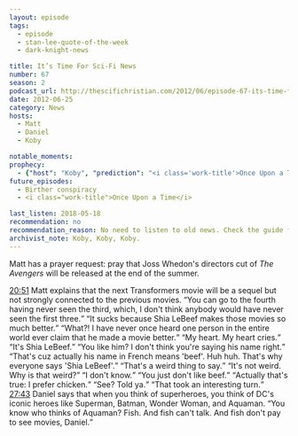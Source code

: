 ```yaml
---
layout: episode
tags:
  - episode
  - stan-lee-quote-of-the-week
  - dark-knight-news

title: It’s Time For Sci-Fi News
number: 67
season: 2
podcast_url: http://thescifichristian.com/2012/06/episode-67-its-time-for-sci-fi-news/
date: 2012-06-25
category: News
hosts:
  - Matt
  - Daniel
  - Koby

notable_moments:
prophecy: 
  - {"host": "Koby", "prediction": "<i class='work-title'>Once Upon a Time</i> will not last five or six seasons.", "veracity": false, "comments": "It lasted seven seasons."}
future_episodes: 
  - Birther conspiracy 
  - <i class="work-title">Once Upon a Time</i>

last_listen: 2018-05-18
recommendation: no
recommendation_reason: No need to listen to old news. Check the guide for what's interesting in hindsight.
archivist_note: Koby, Koby, Koby. 
---
```

Matt has a prayer request: pray that Joss Whedon's directors cut of <i class="work-title">The Avengers</i> will be released at the end of the summer. 

<div class="quote">
  <a class="timestamp tag is-medium is-rounded is-primary" href="http://thescifichristian.com/2012/06/episode-67-its-time-for-sci-fi-news/#t=20:51">20:51</a>
  <span class="quote-context is-size-6">Matt explains that the next Transformers movie will be a sequel but not strongly connected to the previous movies.</span>
  <q class="matt">You can go to the fourth having never seen the third, which, I don't think anybody would have never seen the first three.</q>
  <q class="koby">It sucks because Shia LeBeef makes those movies so much better.</q>
  <q class="matt">What?! I have never once heard one person in the entire world ever claim that he made a movie better.</q>
  <q class="daniel">My heart. My heart cries.</q>
  <q class="koby">It's Shia LeBeef.</q>
  <q class="matt">You like him? I don't think you're saying his name right.</q>
  <q class="koby">That's cuz actually his name in French means 'beef'. Huh huh. That's why everyone says 'Shia LeBeef'.</q>
  <q class="matt">That's a weird thing to say.</q>
  <q class="koby">It's not weird. Why is that weird?</q>
  <q class="matt">I don't know.</q>
  <q class="koby">You just don't like beef.</q>
  <q class="matt">Actually that's true: I prefer chicken.</q>
  <q class="koby">See? Told ya.</q>
  <q class="matt">That took an interesting turn.</q>
</div>

<div class="quote">
  <a class="timestamp tag is-medium is-rounded is-primary" href="http://thescifichristian.com/2012/06/episode-67-its-time-for-sci-fi-news/#t=27:43">27:43</a>
  <span class="quote-context is-size-6">Daniel says that when you think of superheroes, you think of DC's iconic heroes like Superman, Batman, Wonder Woman, and Aquaman.</span>
  <q class="matt">You know who thinks of Aquaman? Fish. And fish can't talk. And fish don't pay to see movies, Daniel.</q>
</div>
